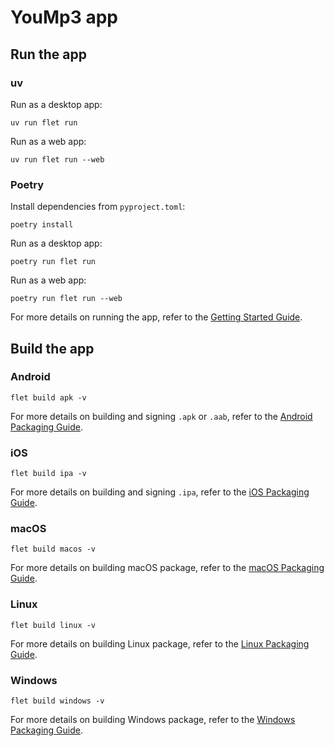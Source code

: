 # YouMp3 app

## Run the app

### uv

Run as a desktop app:

```
uv run flet run
```

Run as a web app:

```
uv run flet run --web
```

### Poetry

Install dependencies from `pyproject.toml`:

```
poetry install
```

Run as a desktop app:

```
poetry run flet run
```

Run as a web app:

```
poetry run flet run --web
```

For more details on running the app, refer to the [Getting Started Guide](https://flet.dev/docs/getting-started/).

## Build the app

### Android

```
flet build apk -v
```

For more details on building and signing `.apk` or `.aab`, refer to the [Android Packaging Guide](https://flet.dev/docs/publish/android/).

### iOS

```
flet build ipa -v
```

For more details on building and signing `.ipa`, refer to the [iOS Packaging Guide](https://flet.dev/docs/publish/ios/).

### macOS

```
flet build macos -v
```

For more details on building macOS package, refer to the [macOS Packaging Guide](https://flet.dev/docs/publish/macos/).

### Linux

```
flet build linux -v
```

For more details on building Linux package, refer to the [Linux Packaging Guide](https://flet.dev/docs/publish/linux/).

### Windows

```
flet build windows -v
```

For more details on building Windows package, refer to the [Windows Packaging Guide](https://flet.dev/docs/publish/windows/).